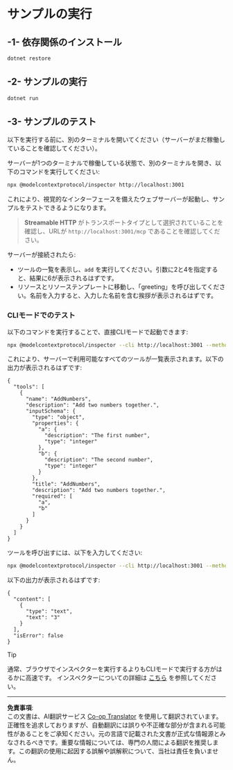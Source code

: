 <!--
CO_OP_TRANSLATOR_METADATA:
{
  "original_hash": "dde4e32e4b55ef4962c411b39d2340a7",
  "translation_date": "2025-09-03T16:00:46+00:00",
  "source_file": "03-GettingStarted/06-http-streaming/solution/dotnet/README.md",
  "language_code": "ja"
}
-->
# サンプルの実行

## -1- 依存関係のインストール

```bash
dotnet restore
```

## -2- サンプルの実行

```bash
dotnet run
```

## -3- サンプルのテスト

以下を実行する前に、別のターミナルを開いてください（サーバーがまだ稼働していることを確認してください）。

サーバーが1つのターミナルで稼働している状態で、別のターミナルを開き、以下のコマンドを実行してください:

```bash
npx @modelcontextprotocol/inspector http://localhost:3001
```

これにより、視覚的なインターフェースを備えたウェブサーバーが起動し、サンプルをテストできるようになります。

> **Streamable HTTP** がトランスポートタイプとして選択されていることを確認し、URLが `http://localhost:3001/mcp` であることを確認してください。

サーバーが接続されたら:

- ツールの一覧を表示し、`add` を実行してください。引数に2と4を指定すると、結果に6が表示されるはずです。
- リソースとリソーステンプレートに移動し、「greeting」を呼び出してください。名前を入力すると、入力した名前を含む挨拶が表示されるはずです。

### CLIモードでのテスト

以下のコマンドを実行することで、直接CLIモードで起動できます:

```bash 
npx @modelcontextprotocol/inspector --cli http://localhost:3001 --method tools/list
```

これにより、サーバーで利用可能なすべてのツールが一覧表示されます。以下の出力が表示されるはずです:

```text
{
  "tools": [
    {
      "name": "AddNumbers",
      "description": "Add two numbers together.",
      "inputSchema": {
        "type": "object",
        "properties": {
          "a": {
            "description": "The first number",
            "type": "integer"
          },
          "b": {
            "description": "The second number",
            "type": "integer"
          }
        },
        "title": "AddNumbers",
        "description": "Add two numbers together.",
        "required": [
          "a",
          "b"
        ]
      }
    }
  ]
}
```

ツールを呼び出すには、以下を入力してください:

```bash
npx @modelcontextprotocol/inspector --cli http://localhost:3001 --method tools/call --tool-name AddNumbers --tool-arg a=1 --tool-arg b=2
```

以下の出力が表示されるはずです:

```text
{
  "content": [
    {
      "type": "text",
      "text": "3"
    }
  ],
  "isError": false
}
```

> [!TIP]
> 通常、ブラウザでインスペクターを実行するよりもCLIモードで実行する方がはるかに高速です。
> インスペクターについての詳細は [こちら](https://github.com/modelcontextprotocol/inspector) を参照してください。

---

**免責事項**:  
この文書は、AI翻訳サービス [Co-op Translator](https://github.com/Azure/co-op-translator) を使用して翻訳されています。正確性を追求しておりますが、自動翻訳には誤りや不正確な部分が含まれる可能性があることをご承知ください。元の言語で記載された文書が正式な情報源とみなされるべきです。重要な情報については、専門の人間による翻訳を推奨します。この翻訳の使用に起因する誤解や誤解釈について、当社は責任を負いません。